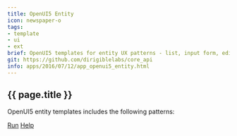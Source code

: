 ```yaml
---
title: OpenUI5 Entity
icon: newspaper-o
tags:
- template
- ui
- ext
brief: OpenUI5 templates for entity UX patterns - list, input form, edit form, etc.
git: https://github.com/dirigiblelabs/core_api
info: apps/2016/07/12/app_openui5_entity.html
---
```


{{ page.title }}
---


OpenUI5 entity templates includes the following patterns:


<div class="btn-toolbar pull-right">
	<a class="btn btn-warning" href="http://dirigible.eclipse.org/services/ui/anonymous.html?git={{ page.git }}.git">Run</a>
	<a class="btn btn-info" href="https://thuf.github.io/dirigible-io/samples/entity_ui.html">Help</a>
</div>

<br><br>
